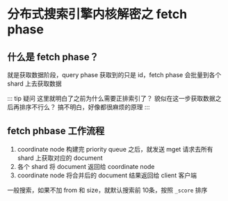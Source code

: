 # 分布式搜索引擎内核解密之 fetch phase

## 什么是  fetch phase？
就是获取数据阶段，query phase 获取到的只是 id，fetch phase 会批量到各个 shard 上去获取数据

::: tip 疑问
这里就明白了之前为什么需要正排索引了？
貌似在这一步获取数据之后再排序不行么？
搞不明白，好像都很麻烦的原理
:::

## fetch phbase 工作流程

1. coordinate node 构建完 priority queue 之后，就发送 mget 请求去所有 shard 上获取对应的 document
2. 各个 shard 将 document 返回给 coordinate node
3. coordinate node 将合并后的 document 结果返回给 client 客户端

一般搜索，如果不加 from 和 size，就默认搜索前 10条，按照 `_score` 排序
